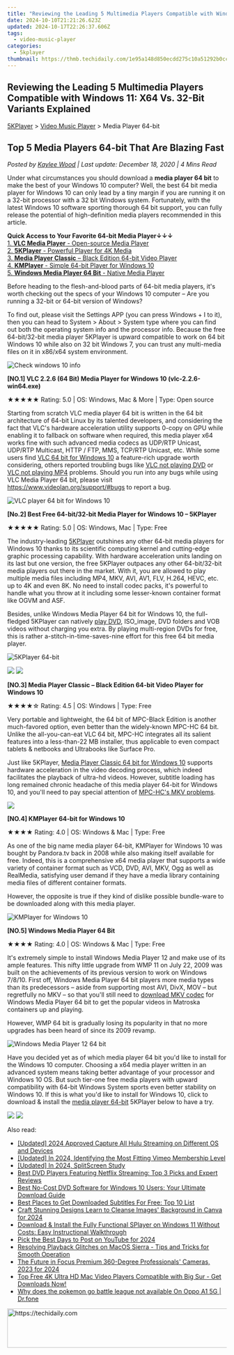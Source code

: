 ```yaml
---
title: "Reviewing the Leading 5 Multimedia Players Compatible with Windows 11: X64 Vs. 32-Bit Variants Explained"
date: 2024-10-10T21:21:26.623Z
updated: 2024-10-17T22:26:37.606Z
tags:
  - video-music-player
categories:
  - 5kplayer
thumbnail: https://thmb.techidaily.com/1e95a148d850ecdd275c10a51292b0ccb900f6b4eff5c9989165ba5b957b7575.jpg
---
```


## Reviewing the Leading 5 Multimedia Players Compatible with Windows 11: X64 Vs. 32-Bit Variants Explained

[5KPlayer](https://tools.techidaily.com/5kplayer/products/) \> [Video Music Player](https://tools.techidaily.com/5kplayer/video-music-player/) \> Media Player 64-bit

## Top 5 Media Players 64-bit That Are Blazing Fast

 _Posted by [Kaylee Wood](https://www.quora.com/profile/Amanda-Hu-21) | Last update: December 18, 2020 | 4 Mins Read_

Under what circumstances you should download a **media player 64 bit** to make the best of your Windows 10 computer? Well, the best 64 bit media player for Windows 10 can only lead by a tiny margin if you are running it on a 32-bit processor with a 32 bit Windows system. Fortunately, with the latest Windows 10 software sporting thorough 64 bit support, you can fully release the potential of high-definition media players recommended in this article.

**Quick Access to Your Favorite 64-bit Media Player↓↓↓**  
[1\. **VLC Media Player** \- Open-source Media Player](https://tools.techidaily.com/5kplayer/video-music-player/)  
[2\. **5KPlayer** \- Powerful Player for 4K Media](https://tools.techidaily.com/5kplayer/video-music-player/)  
[3\. **Media Player Classic** – Black Edition 64-bit Video Player](https://tools.techidaily.com/5kplayer/video-music-player/)  
[4\. **KMPlayer** \- Simple 64-bit Player for Windows 10](https://tools.techidaily.com/5kplayer/video-music-player/)  
[5\. **Windows Media Player 64 Bit** \- Native Media Player](https://tools.techidaily.com/5kplayer/video-music-player/)

Before heading to the flesh-and-blood parts of 64-bit media players, it's worth checking out the specs of your Windows 10 computer – Are you running a 32-bit or 64-bit version of Windows? 

To find out, please visit the Settings APP (you can press Windows + I to it), then you can head to System > About > System type where you can find out both the operating system info and the processor info. Because the free 64-bit/32-bit media player 5KPlayer is upward compatible to work on 64 bit Windows 10 while also on 32 bit Windows 7, you can trust any multi-media files on it in x86/x64 system environment. 

![Check windows 10 info](https://www.5kplayer.com/video-music-player/img/check-windows-10-info.jpg)

**\[NO.1\] VLC 2.2.6 (64 Bit) Media Player for Windows 10 (vlc-2.2.6-win64.exe)**

★★★★★ Rating: 5.0 | OS: Windows, Mac & More | Type: Open source 

Starting from scratch VLC media player 64 bit is written in the 64 bit architecture of 64-bit Linux by its talented developers, and considering the fact that VLC's hardware acceleration utility supports 0-copy on GPU while enabling it to fallback on software when required, this media player x64 works fine with such advanced media codecs as UDP/RTP Unicast, UDP/RTP Multicast, HTTP / FTP, MMS, TCP/RTP Unicast, etc. While some users find [VLC 64 bit for Windows 10](https://tools.techidaily.com/5kplayer/video-music-player/) a feature-rich upgrade worth considering, others reported troubling bugs like [VLC not playing DVD](https://tools.techidaily.com/5kplayer/video-music-player/) or [VLC not playing MP4](https://tools.techidaily.com/5kplayer/video-music-player/) problems. Should you run into any bugs while using VLC Media Player 64 bit, please visit https://www.videolan.org/support/#bugs to report a bug.

![VLC player 64 bit for Windows 10](https://www.5kplayer.com/video-music-player/img/vlc-windows-10-screenshot.jpg) 

**\[No.2\] Best Free 64-bit/32-bit Media Player for Windows 10 – 5KPlayer** 

★★★★★ Rating: 5.0 | OS: Windows, Mac | Type: Free 

The industry-leading [5KPlayer](https://tools.techidaily.com/5kplayer/products/) outshines any other 64-bit media players for Windows 10 thanks to its scientific computing kernel and cutting-edge graphic processing capability. With hardware acceleration units landing on its last but one version, the free 5KPlayer outpaces any other 64-bit/32-bit media players out there in the market. With it, you are allowed to play multiple media files including MP4, MKV, AVI, AV1, FLV, H.264, HEVC, etc. up to 4K and even 8K. No need to install codec packs, it's powerful to handle what you throw at it including some lesser-known container format like OGVM and ASF.

Besides, unlike Windows Media Player 64 bit for Windows 10, the full-fledged 5KPlayer can natively [play DVD](https://tools.techidaily.com/5kplayer/video-music-player/), ISO\_image, DVD folders and VOB videos without charging you extra. By playing multi-region DVDs for free, this is rather a-stitch-in-time-saves-nine effort for this free 64 bit media player.

![5KPlayer 64-bit](https://www.5kplayer.com/video-music-player/img/play-dvd.png) 

[![](https://www.5kplayer.com/video-music-player/img/5kp-64bit-download-button.png)](https://tools.techidaily.com/5kplayer/products/) [![](https://www.5kplayer.com/video-music-player/img/5kp-32bit-download-button.png)](https://tools.techidaily.com/5kplayer/products/) 

**\[NO.3\] Media Player Classic – Black Edition 64-bit Video Player for Windows 10**

★★★★☆ Rating: 4.5 | OS: Windows | Type: Free 

Very portable and lightweight, the 64 bit of MPC-Black Edition is another much-favored option, even better than the widely-known MPC-HC 64 bit. Unlike the all-you-can-eat VLC 64 bit, MPC-HC integrates all its salient features into a less-than-22 MB installer, thus applicable to even compact tablets & netbooks and Ultrabooks like Surface Pro.

Just like 5KPlayer, [Media Player Classic 64 bit for Windows 10](https://tools.techidaily.com/5kplayer/video-music-player/) supports hardware acceleration in the video decoding process, which indeed facilitates the playback of ultra-hd videos. However, subtitle loading has long remained chronic headache of this media player 64-bit for Windows 10, and you'll need to pay special attention of [MPC-HC's MKV problems](https://tools.techidaily.com/5kplayer/video-music-player/).

![](https://www.5kplayer.com/video-music-player/img/mpc-be.jpg) 

**\[NO.4\] KMPlayer 64-bit for Windows 10** 

★★★★ Rating: 4.0 | OS: Windows & Mac | Type: Free 

As one of the big name media player 64-bit, KMPlayer for Windows 10 was bought by Pandora.tv back in 2008 while also making itself available for free. Indeed, this is a comprehensive x64 media player that supports a wide variety of container format such as VCD, DVD, AVI, MKV, Ogg as well as RealMedia, satisfying user demand if they have a media library containing media files of different container formats. 

However, the opposite is true if they kind of dislike possible bundle-ware to be downloaded along with this media player.

![KMPlayer for Windows 10](https://www.5kplayer.com/video-music-player/img/kmplayer-tablet.jpg) 

**\[NO.5\] Windows Media Player 64 Bit**

 ★★★★ Rating: 4.0 | OS: Windows & Mac | Type: Free 

It's extremely simple to install Windows Media Player 12 and make use of its ample features. This nifty little upgrade from WMP 11 on July 22, 2009 was built on the achievements of its previous version to work on Windows 7/8/10\. First off, Windows Media Player 64 bit players more media types than its predecessors – aside from supporting most AVI, DivX, MOV – but regretfully no MKV – so that you'll still need to [download MKV codec](https://tools.techidaily.com/5kplayer/video-music-player/) for Windows Media Player 64 bit to get the popular videos in Matroska containers up and playing.

However, WMP 64 bit is gradually losing its popularity in that no more upgrades has been heard of since its 2009 revamp. 

![Windows Media Player 12 64 bit](https://www.5kplayer.com/video-music-player/img/wmp-mp4-player.jpg) 

Have you decided yet as of which media player 64 bit you'd like to install for the Windows 10 computer. Choosing a x64 media player written in an advanced system means taking better advantage of your processor and Windows 10 OS. But such tier-one free media players with upward compatibility with 64-bit Windows System sports even better stability on Windows 10\. If this is what you'd like to install for Windows 10, click to download & install the [media player 64-bit](https://tools.techidaily.com/5kplayer/video-music-player/) 5KPlayer below to have a try.

[![](https://www.5kplayer.com/video-music-player/img/5kp-64bit-download-button.png)](https://tools.techidaily.com/5kplayer/products/) [![](https://www.5kplayer.com/video-music-player/img/5kp-32bit-download-button.png)](https://tools.techidaily.com/5kplayer/products/)

<ins class="adsbygoogle"
     style="display:block"
     data-ad-format="autorelaxed"
     data-ad-client="ca-pub-7571918770474297"
     data-ad-slot="1223367746"></ins>

<ins class="adsbygoogle"
     style="display:block"
     data-ad-client="ca-pub-7571918770474297"
     data-ad-slot="8358498916"
     data-ad-format="auto"
     data-full-width-responsive="true"></ins>

<span class="atpl-alsoreadstyle">Also read:</span>
<div><ul>
<li><a href="https://desktop-recording.techidaily.com/updated-2024-approved-capture-all-hulu-streaming-on-different-os-and-devices/"><u>[Updated] 2024 Approved Capture All Hulu Streaming on Different OS and Devices</u></a></li>
<li><a href="https://vimeo-videos.techidaily.com/updated-in-2024-identifying-the-most-fitting-vimeo-membership-level/"><u>[Updated] In 2024, Identifying the Most Fitting Vimeo Membership Level</u></a></li>
<li><a href="https://desktop-recording.techidaily.com/updated-in-2024-splitscreen-study/"><u>[Updated] In 2024, SplitScreen Study</u></a></li>
<li><a href="https://video-ai-editor.techidaily.com/best-dvd-players-featuring-netflix-streaming-top-3-picks-and-expert-reviews/"><u>Best DVD Players Featuring Netflix Streaming: Top 3 Picks and Expert Reviews</u></a></li>
<li><a href="https://video-ai-editor.techidaily.com/best-no-cost-dvd-software-for-windows-10-users-your-ultimate-download-guide/"><u>Best No-Cost DVD Software for Windows 10 Users: Your Ultimate Download Guide</u></a></li>
<li><a href="https://video-ai-editor.techidaily.com/best-places-to-get-downloaded-subtitles-for-free-top-10-list/"><u>Best Places to Get Downloaded Subtitles For Free: Top 10 List</u></a></li>
<li><a href="https://extra-lessons.techidaily.com/craft-stunning-designs-learn-to-cleanse-images-background-in-canva-for-2024/"><u>Craft Stunning Designs Learn to Cleanse Images' Background in Canva for 2024</u></a></li>
<li><a href="https://video-ai-editor.techidaily.com/download-and-install-the-fully-functional-splayer-on-windows-11-without-costs-easy-instructional-walkthrough/"><u>Download & Install the Fully Functional SPlayer on Windows 11 Without Costs: Easy Instructional Walkthrough</u></a></li>
<li><a href="https://youtube-data.techidaily.com/the-best-days-to-post-on-youtube-for-2024/"><u>Pick the Best Days to Post on YouTube for 2024</u></a></li>
<li><a href="https://video-ai-editor.techidaily.com/resolving-playback-glitches-on-macos-sierra-tips-and-tricks-for-smooth-operation/"><u>Resolving Playback Glitches on MacOS Sierra - Tips and Tricks for Smooth Operation</u></a></li>
<li><a href="https://some-tips.techidaily.com/the-future-in-focus-premium-360-degree-professionals-cameras-2023-for-2024/"><u>The Future in Focus Premium 360-Degree Professionals' Cameras, 2023 for 2024</u></a></li>
<li><a href="https://video-ai-editor.techidaily.com/top-free-4k-ultra-hd-mac-video-players-compatible-with-big-sur-get-downloads-now/"><u>Top Free 4K Ultra HD Mac Video Players Compatible with Big Sur - Get Downloads Now!</u></a></li>
<li><a href="https://android-pokemon-go.techidaily.com/why-does-the-pokemon-go-battle-league-not-available-on-oppo-a1-5g-drfone-by-drfone-virtual-android/"><u>Why does the pokemon go battle league not available On Oppo A1 5G | Dr.fone</u></a></li>
</ul></div>

<!-- affiliate ads begin -->
<a href="https://appsumo.8odi.net/c/5597632/2123733/7443" target="_top" id="2123733">
  <img src="//a.impactradius-go.com/display-ad/7443-2123733" border="0" alt="https://techidaily.com" width="728" height="90"/>
</a>
<img height="0" width="0" src="https://appsumo.8odi.net/i/5597632/2123733/7443" style="position:absolute;visibility:hidden;" border="0" />
<!-- affiliate ads end -->

